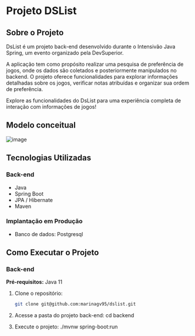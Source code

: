 # Projeto DSList

## Sobre o Projeto
DsList é um projeto back-end desenvolvido durante o Intensivão Java Spring, um evento organizado pela DevSuperior.

A aplicação tem como propósito realizar uma pesquisa de preferência de jogos, onde os dados são coletados e posteriormente manipulados no backend. O projeto oferece funcionalidades para explorar informações detalhadas sobre os jogos, verificar notas atribuídas e organizar sua ordem de preferência.

Explore as funcionalidades do DsList para uma experiência completa de interação com informações de jogos!

## Modelo conceitual 
![image](https://github.com/marinagv95/dslist/assets/114600184/231f696f-ccd8-4be8-8f5d-394129027e6e)

## Tecnologias Utilizadas

### Back-end
- Java
- Spring Boot
- JPA / Hibernate
- Maven

### Implantação em Produção
- Banco de dados: Postgresql

## Como Executar o Projeto

### Back-end
**Pré-requisitos:** Java 11

1. Clone o repositório:
   ```bash
   git clone git@github.com:marinagv95/dslist.git
   
2. Acesse a pasta do projeto back-end:
   cd backend
   
3. Execute o projeto:
   ./mvnw spring-boot:run


